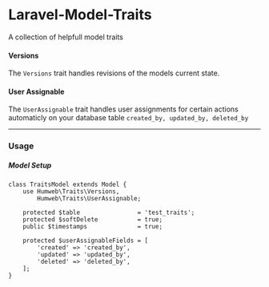 Laravel-Model-Traits
====================

A collection of helpfull model traits

#### Versions
The `Versions` trait handles revisions of the models current state.


#### User Assignable
The `UserAssignable` trait handles user assignments for certain actions automaticly on your database table `created_by, updated_by, deleted_by`

---

### Usage

##### Model Setup
```
class TraitsModel extends Model {
	use Humweb\Traits\Versions,
		Humweb\Traits\UserAssignable;
	
	protected $table                = 'test_traits';
	protected $softDelete           = true;
	public $timestamps              = true;
	
	protected $userAssignableFields = [
	    'created' => 'created_by',
	    'updated' => 'updated_by',
	    'deleted' => 'deleted_by',
	];
}
```